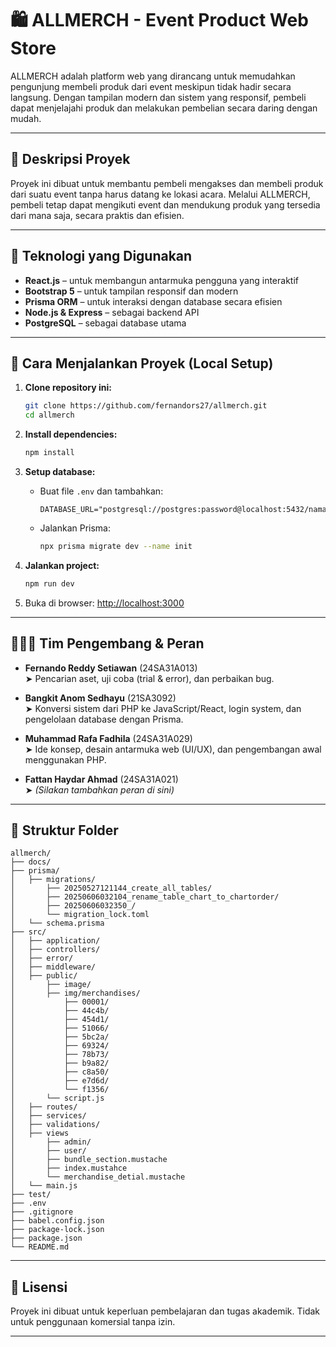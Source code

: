 # 🛍️ ALLMERCH - Event Product Web Store

ALLMERCH adalah platform web yang dirancang untuk memudahkan pengunjung membeli produk dari event meskipun tidak hadir secara langsung. Dengan tampilan modern dan sistem yang responsif, pembeli dapat menjelajahi produk dan melakukan pembelian secara daring dengan mudah.

---

## 📌 Deskripsi Proyek

Proyek ini dibuat untuk membantu pembeli mengakses dan membeli produk dari suatu event tanpa harus datang ke lokasi acara. Melalui ALLMERCH, pembeli tetap dapat mengikuti event dan mendukung produk yang tersedia dari mana saja, secara praktis dan efisien.

---

## 🚀 Teknologi yang Digunakan

- **React.js** – untuk membangun antarmuka pengguna yang interaktif  
- **Bootstrap 5** – untuk tampilan responsif dan modern  
- **Prisma ORM** – untuk interaksi dengan database secara efisien  
- **Node.js & Express** – sebagai backend API 
- **PostgreSQL** – sebagai database utama 

---

## 🔧 Cara Menjalankan Proyek (Local Setup)

1. **Clone repository ini:**
   ```bash
   git clone https://github.com/fernandors27/allmerch.git
   cd allmerch
   ```

2. **Install dependencies:**
   ```bash
   npm install
   ```

3. **Setup database:**
   - Buat file `.env` dan tambahkan:
     ```
     DATABASE_URL="postgresql://postgres:password@localhost:5432/nama_database"
     ```
   - Jalankan Prisma:
     ```bash
     npx prisma migrate dev --name init
     ```

4. **Jalankan project:**
   ```bash
   npm run dev
   ```

5. Buka di browser: [http://localhost:3000](http://localhost:3000)

---

## 🧑‍🤝‍🧑 Tim Pengembang & Peran

- **Fernando Reddy Setiawan** (24SA31A013)  
  ➤ Pencarian aset, uji coba (trial & error), dan perbaikan bug.

- **Bangkit Anom Sedhayu** (21SA3092)  
  ➤ Konversi sistem dari PHP ke JavaScript/React, login system, dan pengelolaan database dengan Prisma.

- **Muhammad Rafa Fadhila** (24SA31A029)  
  ➤ Ide konsep, desain antarmuka web (UI/UX), dan pengembangan awal menggunakan PHP.

- **Fattan Haydar Ahmad** (24SA31A021)  
  ➤ *(Silakan tambahkan peran di sini)*

---

## 📂 Struktur Folder

```
allmerch/
├── docs/
├── prisma/
│   ├── migrations/
│       ├── 20250527121144_create_all_tables/
│       ├── 20250606032104_rename_table_chart_to_chartorder/
│       ├── 20250606032350_/
│       └── migration_lock.toml
│   └── schema.prisma
├── src/
│   ├── application/
│   ├── controllers/
│   ├── error/
│   ├── middleware/
│   ├── public/
│       ├── image/
│       ├── img/merchandises/
│           ├── 00001/
│           ├── 44c4b/
│           ├── 454d1/
│           ├── 51066/
│           ├── 5bc2a/
│           ├── 69324/
│           ├── 78b73/
│           ├── b9a82/
│           ├── c8a50/
│           ├── e7d6d/
│           └── f1356/
│       └── script.js
│   ├── routes/
│   ├── services/
│   ├── validations/
│   ├── views
│       ├── admin/
│       ├── user/
│       ├── bundle_section.mustache
│       ├── index.mustahce
│       └── merchandise_detial.mustache
│   └── main.js
├── test/
├── .env
├── .gitignore
├── babel.config.json
├── package-lock.json
├── package.json
└── README.md
```

---

## 📃 Lisensi

Proyek ini dibuat untuk keperluan pembelajaran dan tugas akademik. Tidak untuk penggunaan komersial tanpa izin.

---
